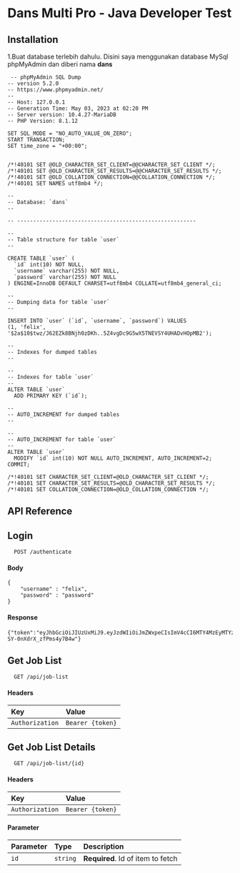 
# Dans Multi Pro - Java Developer Test




## Installation


1.Buat database terlebih dahulu. Disini saya menggunakan database MySql phpMyAdmin dan diberi nama **dans**

```
 -- phpMyAdmin SQL Dump
-- version 5.2.0
-- https://www.phpmyadmin.net/
--
-- Host: 127.0.0.1
-- Generation Time: May 03, 2023 at 02:20 PM
-- Server version: 10.4.27-MariaDB
-- PHP Version: 8.1.12

SET SQL_MODE = "NO_AUTO_VALUE_ON_ZERO";
START TRANSACTION;
SET time_zone = "+00:00";


/*!40101 SET @OLD_CHARACTER_SET_CLIENT=@@CHARACTER_SET_CLIENT */;
/*!40101 SET @OLD_CHARACTER_SET_RESULTS=@@CHARACTER_SET_RESULTS */;
/*!40101 SET @OLD_COLLATION_CONNECTION=@@COLLATION_CONNECTION */;
/*!40101 SET NAMES utf8mb4 */;

--
-- Database: `dans`
--

-- --------------------------------------------------------

--
-- Table structure for table `user`
--

CREATE TABLE `user` (
  `id` int(10) NOT NULL,
  `username` varchar(255) NOT NULL,
  `password` varchar(255) NOT NULL
) ENGINE=InnoDB DEFAULT CHARSET=utf8mb4 COLLATE=utf8mb4_general_ci;

--
-- Dumping data for table `user`
--

INSERT INTO `user` (`id`, `username`, `password`) VALUES
(1, 'felix', '$2a$10$twz/J62EZk8BNjh0zDKh..5Z4vgDc9G5wX5TNEVSY4UHADvHOpMB2');

--
-- Indexes for dumped tables
--

--
-- Indexes for table `user`
--
ALTER TABLE `user`
  ADD PRIMARY KEY (`id`);

--
-- AUTO_INCREMENT for dumped tables
--

--
-- AUTO_INCREMENT for table `user`
--
ALTER TABLE `user`
  MODIFY `id` int(10) NOT NULL AUTO_INCREMENT, AUTO_INCREMENT=2;
COMMIT;

/*!40101 SET CHARACTER_SET_CLIENT=@OLD_CHARACTER_SET_CLIENT */;
/*!40101 SET CHARACTER_SET_RESULTS=@OLD_CHARACTER_SET_RESULTS */;
/*!40101 SET COLLATION_CONNECTION=@OLD_COLLATION_CONNECTION */;

```


## API Reference

## Login

```http
  POST /authenticate
```

#### Body
```
{
    "username" : "felix",
    "password" : "password"
}
```

#### Response
```
{"token":"eyJhbGciOiJIUzUxMiJ9.eyJzdWIiOiJmZWxpeCIsImV4cCI6MTY4MzEyMTYzOSwiaWF0IjoxNjgzMTAzNjM5fQ.2usHEdBEdJir6vcfeb5aV2cBlPyNN1MJOaaEYG8BTnM4l6p0s4FLC4F4PceRfNl_-SY-0nXdrX_zfPms4y7B4w"}
```

## Get Job List 
```http
  GET /api/job-list
```
#### Headers
| Key       | Value                       |
| :-------- | :---------------------------|
| `Authorization`      | `Bearer {token}` |



## Get Job List Details
```http
  GET /api/job-list/{id}
```
#### Headers
| Key       | Value                       |
| :-------- | :---------------------------|
| `Authorization`      | `Bearer {token}` |

#### Parameter

| Parameter | Type     | Description                       |
| :-------- | :------- | :-------------------------------- |
| `id`      | `string` | **Required**. Id of item to fetch |



